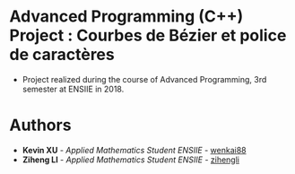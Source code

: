 # Advanced Programming (C++) Project : Courbes de Bézier et police de caractères
+ Project realized during the course of Advanced Programming, 3rd semester at ENSIIE in 2018.

# Authors
+ **Kevin XU** - *Applied Mathematics Student ENSIIE* - [wenkai88](https://github.com/wenkai88)
+ **Ziheng LI** - *Applied Mathematics Student ENSIIE* - [zihengli](https://github.com/zihengli)
